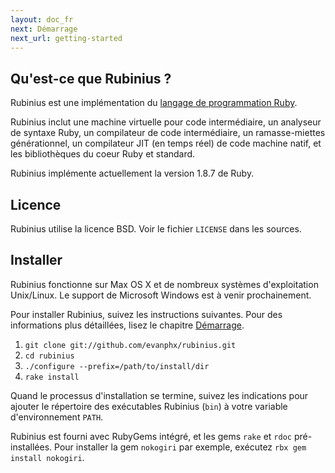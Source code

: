 ```yaml
---
layout: doc_fr
next: Démarrage
next_url: getting-started
---
```


## Qu'est-ce que Rubinius ?

Rubinius est une implémentation du [langage de programmation Ruby](http://www.ruby-lang.org/fr/).

Rubinius inclut une machine virtuelle pour code intermédiaire, un analyseur de syntaxe
Ruby, un compilateur de code intermédiaire, un ramasse-miettes générationnel, un compilateur
JIT (en temps réel) de code machine natif, et les bibliothèques du coeur Ruby et standard.

Rubinius implémente actuellement la version 1.8.7 de Ruby.


## Licence

Rubinius utilise la licence BSD. Voir le fichier `LICENSE` dans les sources.


## Installer

Rubinius fonctionne sur Max OS X et de nombreux systèmes d'exploitation Unix/Linux.
Le support de Microsoft Windows est à venir prochainement.

Pour installer Rubinius, suivez les instructions suivantes. Pour des informations plus détaillées,
lisez le chapitre [Démarrage](/doc/fr/getting-started/).

1. `git clone git://github.com/evanphx/rubinius.git`
1. `cd rubinius`
1. `./configure --prefix=/path/to/install/dir`
1. `rake install`

Quand le processus d'installation se termine, suivez les indications pour ajouter
le répertoire des exécutables Rubinius (`bin`) à votre variable d'environnement `PATH`.

Rubinius est fourni avec RubyGems intégré, et les gems `rake` et `rdoc` pré-installées.
Pour installer la gem `nokogiri` par exemple, exécutez `rbx gem install nokogiri`.

